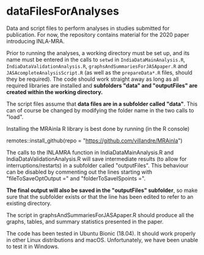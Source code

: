 # dataFilesForAnalyses
Data and script files to perform analyses in studies submitted for publication. For now, the repository
contains material for the 2020 paper introducing INLA-MRA.

Prior to running the analyses, a working directory must be set up, and its name must be entered in the calls to `setwd` in `IndiaDataMainAnalysis.R`, `IndiaDataValidationAnalysis.R`, `graphsAndSummariesForJASApaper.R` and `JASAcompleteAnalysisScript.R` (as well as the `prepareData*.R` files, should they be required). The code should work straight away as long as all required libraries are installed and **subfolders "data" and "outputFiles" are created within the working directory.**

The script files assume that **data files are in a subfolder called "data"**. This can of course be changed by modifying the folder name in the two calls to "load".  

Installing the MRAinla R library is best done by running (in the R console)

remotes::install_github(repo = "https://github.com/villandre/MRAinla")

The calls to the INLAMRA function in IndiaDataMainAnalysis.R and IndiaDataValidationAnalysis.R will save intermediate results (to allow for interruptions/restarts) in a subfolder called "outputFiles". This behaviour can be disabled by commenting out the lines starting with "fileToSaveOptOutput =" and "folderToSaveISpoints =".

**The final output will also be saved in the "outputFiles" subfolder**, so make sure that the subfolder exists or that the line has been edited to refer to an existing directory. 

The script in graphsAndSummariesForJASApaper.R should produce all the graphs, tables, and summary statistics presented in the paper.

The code has been tested in Ubuntu Bionic (18.04). It should work properly in other Linux distributions and macOS. Unfortunately, we have been unable to test it in Windows.
